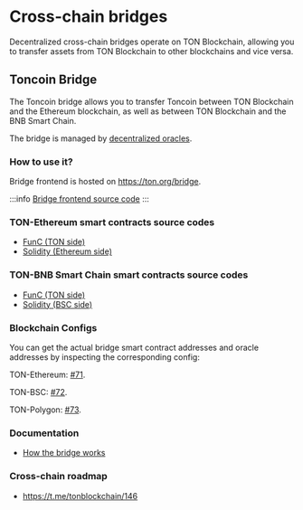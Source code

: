 # Cross-chain bridges

Decentralized cross-chain bridges operate on TON Blockchain, allowing you to transfer assets from TON Blockchain to other blockchains and vice versa.

## Toncoin Bridge

The Toncoin bridge allows you to transfer Toncoin between TON Blockchain and the Ethereum blockchain, as well as between TON Blockchain and the BNB Smart Chain.

The bridge is managed by [decentralized oracles](/v3/documentation/infra/crosschain/bridge-addresses).

### How to use it?

Bridge frontend is hosted on https://ton.org/bridge.

:::info
[Bridge frontend source code](https://github.com/ton-blockchain/bridge)
:::

### TON-Ethereum smart contracts source codes

- [FunC (TON side)](https://github.com/ton-blockchain/bridge-func)
- [Solidity (Ethereum side)](https://github.com/ton-blockchain/bridge-solidity/tree/eth_mainnet)

### TON-BNB Smart Chain smart contracts source codes

- [FunC (TON side)](https://github.com/ton-blockchain/bridge-func/tree/bsc)
- [Solidity (BSC side)](https://github.com/ton-blockchain/bridge-solidity/tree/bsc_mainnet)

### Blockchain Configs

You can get the actual bridge smart contract addresses and oracle addresses by inspecting the corresponding config:

TON-Ethereum: [#71](https://github.com/ton-blockchain/ton/blob/35d17249e6b54d67a5781ebf26e4ee98e56c1e50/crypto/block/block.tlb#L738).

TON-BSC: [#72](https://github.com/ton-blockchain/ton/blob/35d17249e6b54d67a5781ebf26e4ee98e56c1e50/crypto/block/block.tlb#L739).

TON-Polygon: [#73](https://github.com/ton-blockchain/ton/blob/35d17249e6b54d67a5781ebf26e4ee98e56c1e50/crypto/block/block.tlb#L740).

### Documentation

- [How the bridge works](https://github.com/ton-blockchain/TIPs/issues/24)

### Cross-chain roadmap

- https://t.me/tonblockchain/146
